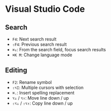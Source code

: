 # Visual Studio Code

## Search

- `F4`: Next search result
- `⇧F4`: Previous search result
- `⌘↓`: From the search field, focus search results
- `⌘K M`: Change language mode

## Editing

- `F2`: Rename symbol
- `⇧⌥I`: Multiple cursors with selection
- `⌘.`: Insert spelling replacement
- `⌥↓` / `⌥↑`: Move line down / up
- `⇧⌥↓` / `⇧⌥↑`: Copy line down / up